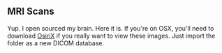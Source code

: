 ## MRI Scans

Yup.  I open sourced my brain.  Here it is.  If you're on OSX, you'll need to download [OsiriX](http://www.osirix-viewer.com/) if you really want to view these images.  Just import the folder as a new DICOM database.

